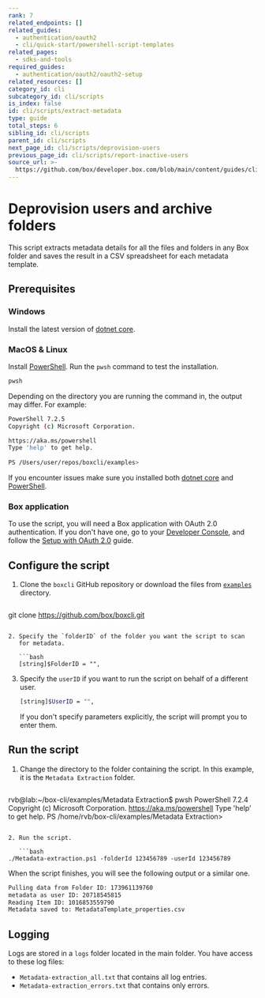 ```yaml
---
rank: 7
related_endpoints: []
related_guides:
  - authentication/oauth2
  - cli/quick-start/powershell-script-templates
related_pages:
  - sdks-and-tools
required_guides:
  - authentication/oauth2/oauth2-setup
related_resources: []
category_id: cli
subcategory_id: cli/scripts
is_index: false
id: cli/scripts/extract-metadata
type: guide
total_steps: 6
sibling_id: cli/scripts
parent_id: cli/scripts
next_page_id: cli/scripts/deprovision-users
previous_page_id: cli/scripts/report-inactive-users
source_url: >-
  https://github.com/box/developer.box.com/blob/main/content/guides/cli/scripts/extract-metadata.md
---
```

# Deprovision users and archive folders

This script extracts metadata details for all the
files and folders in any Box folder and
saves the result in a CSV spreadsheet for
each metadata template.

## Prerequisites

### Windows

Install the latest version of [dotnet core](https://dotnet.microsoft.com/download).

### MacOS & Linux

Install [PowerShell][pwsh]. Run the `pwsh` command to test the installation.

```bash
pwsh 
```

Depending on the directory you are
running the command in, the output may differ.
For example:

```bash
PowerShell 7.2.5
Copyright (c) Microsoft Corporation.

https://aka.ms/powershell
Type 'help' to get help.
  
PS /Users/user/repos/boxcli/examples> 
```

<Message>

If you encounter issues make sure you installed both
[dotnet core](https://dotnet.microsoft.com/download) and
[PowerShell][pwsh].

</Message>

### Box application

To use the script, you will need a Box application
with OAuth 2.0 authentication. If you don't have one,
go to your [Developer Console][console], and follow the
[Setup with OAuth 2.0][auth] guide.

## Configure the script

1. Clone the `boxcli` GitHub repository 
   or download the files from [`examples`][examples] directory.

   ```bash
git clone https://github.com/box/boxcli.git
```

2. Specify the `folderID` of the folder you want the script to scan
   for metadata.

   ```bash
   [string]$FolderID = "",
   ```

3. Specify the `userID` if you want to run the script on behalf of a different  
   user.

   ```bash
   [string]$UserID = "",
   ```

   <Message>

   If you don't specify parameters explicitly, the script
   will prompt you to enter them.

   </Message>

## Run the script

1. Change the directory to the folder containing the script. 
   In this example, it is the `Metadata Extraction` folder.
   
   ```bash
rvb@lab:~/box-cli/examples/Metadata Extraction$ pwsh
PowerShell 7.2.4
Copyright (c) Microsoft Corporation.
https://aka.ms/powershell
Type 'help' to get help.
PS /home/rvb/box-cli/examples/Metadata Extraction>
```

2. Run the script.
   
   ```bash
./Metadata-extraction.ps1 -folderId 123456789 -userId 123456789
```

When the script finishes, you will see the following
output or a similar one.

```bash
Pulling data from Folder ID: 173961139760
metadata as user ID: 20718545815
Reading Item ID: 1016853559790
Metadata saved to: MetadataTemplate_properties.csv
```

## Logging

Logs are stored in a `logs` folder located in the main folder.
You have access to these log files:

* `Metadata-extraction_all.txt` that contains all log entries.
* `Metadata-extraction_errors.txt` that contains only errors.

[scripts]: https://github.com/box/boxcli/tree/main/examples
[pwsh]: https://docs.microsoft.com/en-us/powershell/scripting/install/installing-powershell?view=powershell-7.2
[quickstart]: g://cli/quick-start/create-oauth-app/
[console]: https://app.box.com/developers/console
[auth]: g://authentication/oauth2/oauth2-setup
[examples]:https://github.com/box/boxcli/tree/main/examples/Metadata%20Extraction